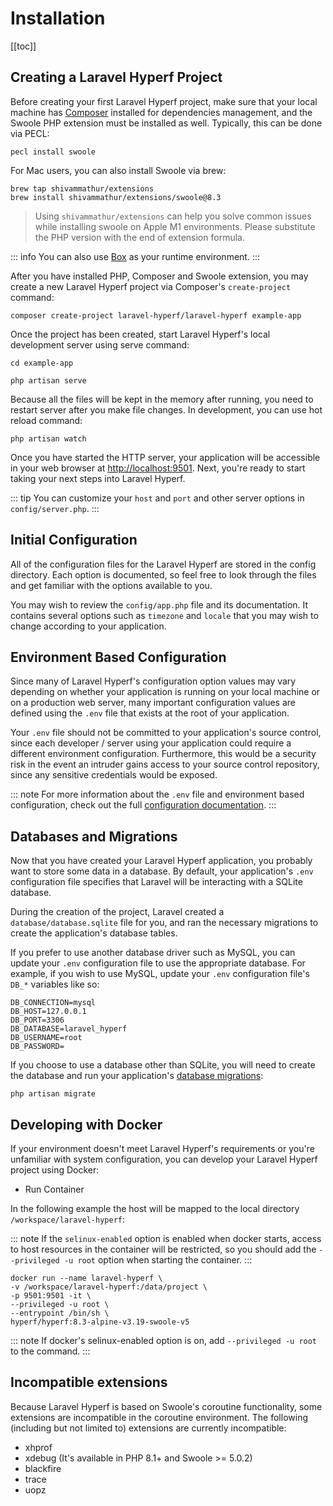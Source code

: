 # Installation
[[toc]]

## Creating a Laravel Hyperf Project

Before creating your first Laravel Hyperf project, make sure that your local machine has [Composer](https://getcomposer.org/) installed for dependencies management, and the Swoole PHP extension must be installed as well. Typically, this can be done via PECL:

```shell:no-line-numbers
pecl install swoole
```

For Mac users, you can also install Swoole via brew:

```shell:no-line-numbers
brew tap shivammathur/extensions
brew install shivammathur/extensions/swoole@8.3
```

> Using `shivammathur/extensions` can help you solve common issues while installing swoole on Apple M1 environments. Please substitute the PHP version with the end of extension formula.

::: info
You can also use [Box](https://hyperf.wiki/3.1/#/en/eco/box.md) as your runtime environment.
:::

After you have installed PHP, Composer and Swoole extension, you may create a new Laravel Hyperf project via Composer's `create-project` command:

```shell:no-line-numbers
composer create-project laravel-hyperf/laravel-hyperf example-app
```

Once the project has been created, start Laravel Hyperf's local development server using serve command:

```shell:no-line-numbers
cd example-app

php artisan serve
```

Because all the files will be kept in the memory after running, you need to restart server after you make file changes. In development, you can use hot reload command:

```shell:no-line-numbers
php artisan watch
```

Once you have started the HTTP server, your application will be accessible in your web browser at [http://localhost:9501](http://localhost:9501). Next, you're ready to start taking your next steps into Laravel Hyperf.

::: tip
You can customize your `host` and `port` and other server options in `config/server.php`.
:::

## Initial Configuration

All of the configuration files for the Laravel Hyperf are stored in the config directory. Each option is documented, so feel free to look through the files and get familiar with the options available to you.

You may wish to review the `config/app.php` file and its documentation. It contains several options such as `timezone` and `locale` that you may wish to change according to your application.

## Environment Based Configuration

Since many of Laravel Hyperf's configuration option values may vary depending on whether your application is running on your local machine or on a production web server, many important configuration values are defined using the `.env` file that exists at the root of your application.

Your `.env` file should not be committed to your application's source control, since each developer / server using your application could require a different environment configuration. Furthermore, this would be a security risk in the event an intruder gains access to your source control repository, since any sensitive credentials would be exposed.

::: note
For more information about the `.env` file and environment based configuration, check out the full [configuration documentation](/docs/configuration#environment-configuration).
:::

## Databases and Migrations

Now that you have created your Laravel Hyperf application, you probably want to store some data in a database. By default, your application's `.env` configuration file specifies that Laravel will be interacting with a SQLite database.

During the creation of the project, Laravel created a `database/database.sqlite` file for you, and ran the necessary migrations to create the application's database tables.

If you prefer to use another database driver such as MySQL, you can update your `.env` configuration file to use the appropriate database. For example, if you wish to use MySQL, update your `.env` configuration file's `DB_*` variables like so:

```shell:no-line-numbers
DB_CONNECTION=mysql
DB_HOST=127.0.0.1
DB_PORT=3306
DB_DATABASE=laravel_hyperf
DB_USERNAME=root
DB_PASSWORD=
```

If you choose to use a database other than SQLite, you will need to create the database and run your application's [database migrations](/docs/migrations):

```shell:no-line-numbers
php artisan migrate
```

## Developing with Docker

If your environment doesn't meet Laravel Hyperf's requirements or you're unfamiliar with system configuration, you can develop your Laravel Hyperf project using Docker:

- Run Container

In the following example the host will be mapped to the local directory `/workspace/laravel-hyperf`:

::: note
If the `selinux-enabled` option is enabled when docker starts, access to host resources in the container will be restricted, so you should add the `--privileged -u root` option when starting the container.
:::

```shell:no-line-numbers
docker run --name laravel-hyperf \
-v /workspace/laravel-hyperf:/data/project \
-p 9501:9501 -it \
--privileged -u root \
--entrypoint /bin/sh \
hyperf/hyperf:8.3-alpine-v3.19-swoole-v5
```

::: note
If docker's selinux-enabled option is on, add `--privileged -u root` to the command.
:::

## Incompatible extensions

Because Laravel Hyperf is based on Swoole's coroutine functionality, some extensions are incompatible in the coroutine environment. The following (including but not limited to) extensions are currently incompatible:

- xhprof
- xdebug (It's available in PHP 8.1+ and Swoole >= 5.0.2)
- blackfire
- trace
- uopz